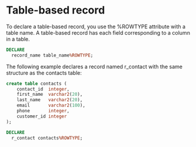 # Table-based record

To declare a table-based record, you use the %ROWTYPE attribute with a table name. A table-based record has each field corresponding to a column in a table.
```sql
DECLARE
  record_name table_name%ROWTYPE;
```

The following example declares a record named r_contact with the same structure as the contacts table:
```sql
create table contacts (
    contact_id  integer,
    first_name  varchar2(20),
    last_name   varchar2(20),
    email       varchar2(100),
    phone       integer,
    customer_id integer
);
```

```sql
DECLARE
  r_contact contacts%ROWTYPE;
```


